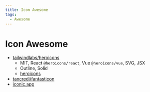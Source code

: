 ```yaml
---
title: Icon Awesome
tags:
  - Awesome
---
```


# Icon Awesome

- [tailwindlabs/heroicons](https://github.com/tailwindlabs/heroicons)
  - MIT, React `@heroicons/react`, Vue `@heroicons/vue`, SVG, JSX
  - Outline, Solid
  - [heroicons](https://heroicons.com)
- [tancredi/fantasticon](https://github.com/tancredi/fantasticon)
- [iconic.app](https://iconic.app/)
